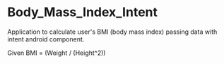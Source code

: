 # Body_Mass_Index_Intent
Application to calculate user's BMI (body mass index) passing data with intent android component. 

Given BMI = (Weight / (Height^2))
